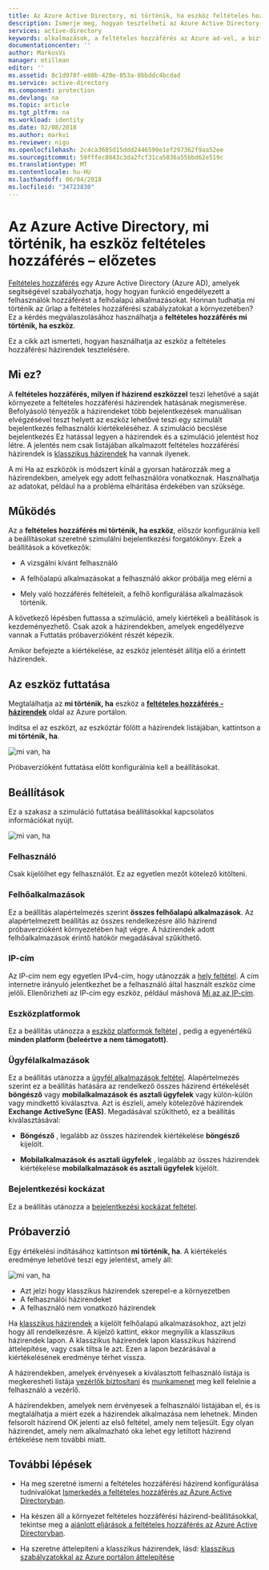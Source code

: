 ```yaml
---
title: Az Azure Active Directory, mi történik, ha eszköz feltételes hozzáférés – előzetes verzió |} Microsoft Docs
description: Ismerje meg, hogyan tesztelheti az Azure Active Directory feltételes hozzáférési házirendek konfigurációját.
services: active-directory
keywords: alkalmazások, a feltételes hozzáférés az Azure ad-vel, a biztonságos hozzáférés a vállalati erőforrásokhoz, a feltételes hozzáférési házirendekkel a feltételes hozzáférés
documentationcenter: ''
author: MarkusVi
manager: mtillman
editor: ''
ms.assetid: 8c1d978f-e80b-420e-853a-8bbddc4bcdad
ms.service: active-directory
ms.component: protection
ms.devlang: na
ms.topic: article
ms.tgt_pltfrm: na
ms.workload: identity
ms.date: 02/08/2018
ms.author: markvi
ms.reviewer: nigu
ms.openlocfilehash: 2c4ca3685d15ddd2446590e1ef297362f9aa52ee
ms.sourcegitcommit: 59fffec8043c3da2fcf31ca5036a55bbd62e519c
ms.translationtype: MT
ms.contentlocale: hu-HU
ms.lasthandoff: 06/04/2018
ms.locfileid: "34723830"
---
```

# <a name="azure-active-directory-conditional-access-what-if-tool---preview"></a>Az Azure Active Directory, mi történik, ha eszköz feltételes hozzáférés – előzetes

[Feltételes hozzáférés](active-directory-conditional-access-azure-portal.md) egy Azure Active Directory (Azure AD), amelyek segítségével szabályozhatja, hogy hogyan funkció engedélyezett a felhasználók hozzáférést a felhőalapú alkalmazásokat. Honnan tudhatja mi történik az űrlap a feltételes hozzáférési szabályzatokat a környezetében? Ez a kérdés megválaszolásához használhatja a **feltételes hozzáférés mi történik, ha eszköz**.

Ez a cikk azt ismerteti, hogyan használhatja az eszköz a feltételes hozzáférési házirendek tesztelésére.

## <a name="what-it-is"></a>Mi ez?

A **feltételes hozzáférés, milyen if házirend eszközzel** teszi lehetővé a saját környezete a feltételes hozzáférési házirendek hatásának megismerése. Befolyásoló tényezők a házirendeket több bejelentkezések manuálisan elvégzésével teszt helyett az eszköz lehetővé teszi egy szimulált bejelentkezés felhasználói kiértékeléséhez. A szimuláció becslése bejelentkezés Ez hatással legyen a házirendek és a szimuláció jelentést hoz létre. A jelentés nem csak listájában alkalmazott feltételes hozzáférési házirendek is [klasszikus házirendek](active-directory-conditional-access-migration.md#classic-policies) ha vannak ilyenek.    

A mi Ha az eszközök is módszert kínál a gyorsan határozzák meg a házirendekben, amelyek egy adott felhasználóra vonatkoznak. Használhatja az adatokat, például ha a probléma elhárítása érdekében van szüksége.  

## <a name="how-it-works"></a>Működés

Az a **feltételes hozzáférés mi történik, ha eszköz**, először konfigurálnia kell a beállításokat szeretné szimulálni bejelentkezési forgatókönyv. Ezek a beállítások a következők:

- A vizsgálni kívánt felhasználó 

- A felhőalapú alkalmazásokat a felhasználó akkor próbálja meg elérni a

- Mely való hozzáférés feltételeit, a felhő konfigurálása alkalmazások történik.
     
A következő lépésben futtassa a szimuláció, amely kiértékeli a beállítások is kezdeményezhető. Csak azok a házirendekben, amelyek engedélyezve vannak a Futtatás próbaverzióként részét képezik.


Amikor befejezte a kiértékelése, az eszköz jelentését állítja elő a érintett házirendek.


## <a name="running-the-tool"></a>Az eszköz futtatása

Megtalálhatja az **mi történik, ha** eszköz a **[feltételes hozzáférés - házirendek](https://portal.azure.com/#blade/Microsoft_AAD_IAM/ConditionalAccessBlade/Policies)** oldal az Azure portálon.

Indítsa el az eszközt, az eszköztár fölött a házirendek listájában, kattintson a **mi történik, ha**.

![mi van, ha](./media/active-directory-conditional-access-whatif/01.png)

Próbaverzióként futtatása előtt konfigurálnia kell a beállításokat.

## <a name="settings"></a>Beállítások

Ez a szakasz a szimuláció futtatása beállításokkal kapcsolatos információkat nyújt.

![mi van, ha](./media/active-directory-conditional-access-whatif/02.png)


### <a name="user"></a>Felhasználó

Csak kijelölhet egy felhasználót. Ez az egyetlen mezőt kötelező kitölteni.

### <a name="cloud-apps"></a>Felhőalkalmazások

Ez a beállítás alapértelmezés szerint **összes felhőalapú alkalmazások**. Az alapértelmezett beállítás az összes rendelkezésre álló házirend próbaverzióként környezetében hajt végre. A házirendek adott felhőalkalmazások érintő hatókör megadásával szűkíthető.


### <a name="ip-address"></a>IP-cím

Az IP-cím nem egy egyetlen IPv4-cím, hogy utánozzák a [hely feltétel](active-directory-conditional-access-locations.md). A cím internetre irányuló jelentkezhet be a felhasználó által használt eszköz címe jelöli. Ellenőrizheti az IP-cím egy eszköz, például máshová [Mi az az IP-cím](https://whatismyipaddress.com).    

### <a name="device-platforms"></a>Eszközplatformok

Ez a beállítás utánozza a [eszköz platformok feltétel](active-directory-conditional-access-conditions.md#device-platforms) , pedig a egyenértékű **minden platform (beleértve a nem támogatott)**. 
### <a name="client-apps"></a>Ügyfélalkalmazások

Ez a beállítás utánozza a [ügyfél alkalmazások feltétel](active-directory-conditional-access-conditions.md#client-apps).
Alapértelmezés szerint ez a beállítás hatására az rendelkező összes házirend értékelését **böngésző** vagy **mobilalkalmazások és asztali ügyfelek** vagy külön-külön vagy mindkettő kiválasztva. Azt is észleli, amely kötelezővé házirendek **Exchange ActiveSync (EAS)**. Megadásával szűkíthető, ez a beállítás kiválasztásával:

- **Böngésző** , legalább az összes házirendek kiértékelése **böngésző** kijelölt. 

- **Mobilalkalmazások és asztali ügyfelek** , legalább az összes házirendek kiértékelése **mobilalkalmazások és asztali ügyfelek** kijelölt. 


### <a name="sign-in-risk"></a>Bejelentkezési kockázat

Ez a beállítás utánozza a [bejelentkezési kockázat feltétel](active-directory-conditional-access-conditions.md#sign-in-risk).   


## <a name="evaluation"></a>Próbaverzió 

Egy értékelési indításához kattintson **mi történik, ha**. A kiértékelés eredménye lehetővé teszi egy jelentést, amely áll: 

![mi van, ha](./media/active-directory-conditional-access-whatif/03.png)

- Azt jelzi hogy klasszikus házirendek szerepel-e a környezetben
- A felhasználói házirendeket
- A felhasználó nem vonatkozó házirendek


Ha [klasszikus házirendek](active-directory-conditional-access-migration.md#classic-policies) a kijelölt felhőalapú alkalmazásokhoz, azt jelzi hogy áll rendelkezésre. A kijelző kattint, ekkor megnyílik a klasszikus házirendek lapon. A klasszikus házirendek lapon klasszikus házirend áttelepítése, vagy csak tiltsa le azt. Ezen a lapon bezárásával a kiértékelésének eredménye térhet vissza.

A házirendekben, amelyek érvényesek a kiválasztott felhasználó listája is megkeresheti listája [vezérlők biztosítani](active-directory-conditional-access-controls.md#grant-controls) és [munkamenet](active-directory-conditional-access-controls.md#session-controls) meg kell felelnie a felhasználó a vezérlő.

A házirendekben, amelyek nem érvényesek a felhasználói listájában el, és is megtalálhatja a miért ezek a házirendek alkalmazása nem lehetnek. Minden felsorolt házirend OK jelenti az első feltétel, amely nem teljesült. Egy olyan házirendet, amely nem alkalmazható oka lehet egy letiltott házirend értékelése nem további miatt.   



## <a name="next-steps"></a>További lépések

- Ha meg szeretné ismerni a feltételes hozzáférési házirend konfigurálása tudnivalókat [Ismerkedés a feltételes hozzáférés az Azure Active Directoryban](active-directory-conditional-access-azure-portal-get-started.md).

- Ha készen áll a környezet feltételes hozzáférési házirend-beállításokkal, tekintse meg a [ajánlott eljárások a feltételes hozzáférés az Azure Active Directoryban](active-directory-conditional-access-best-practices.md). 

- Ha szeretne áttelepíteni a klasszikus házirendek, lásd: [klasszikus szabályzatokkal az Azure portálon áttelepítése](active-directory-conditional-access-migration.md)  
